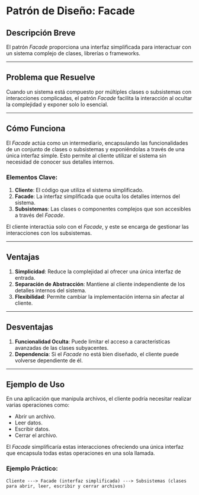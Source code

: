 # Patrón de Diseño: Facade

## Descripción Breve
El patrón *Facade* proporciona una interfaz simplificada para interactuar con un sistema complejo de clases, librerías o frameworks.

---

## Problema que Resuelve
Cuando un sistema está compuesto por múltiples clases o subsistemas con interacciones complicadas, el patrón *Facade* facilita la interacción al ocultar la complejidad y exponer solo lo esencial.

---

## Cómo Funciona
El *Facade* actúa como un intermediario, encapsulando las funcionalidades de un conjunto de clases o subsistemas y exponiéndolas a través de una única interfaz simple. Esto permite al cliente utilizar el sistema sin necesidad de conocer sus detalles internos.

### Elementos Clave:
1. **Cliente**: El código que utiliza el sistema simplificado.
2. **Facade**: La interfaz simplificada que oculta los detalles internos del sistema.
3. **Subsistemas**: Las clases o componentes complejos que son accesibles a través del *Facade*.

El cliente interactúa solo con el *Facade*, y este se encarga de gestionar las interacciones con los subsistemas.

---

## Ventajas
1. **Simplicidad**: Reduce la complejidad al ofrecer una única interfaz de entrada.
2. **Separación de Abstracción**: Mantiene al cliente independiente de los detalles internos del sistema.
3. **Flexibilidad**: Permite cambiar la implementación interna sin afectar al cliente.

---

## Desventajas
1. **Funcionalidad Oculta**: Puede limitar el acceso a características avanzadas de las clases subyacentes.
2. **Dependencia**: Si el *Facade* no está bien diseñado, el cliente puede volverse dependiente de él.

---

## Ejemplo de Uso
En una aplicación que manipula archivos, el cliente podría necesitar realizar varias operaciones como:

- Abrir un archivo.
- Leer datos.
- Escribir datos.
- Cerrar el archivo.

El *Facade* simplificaría estas interacciones ofreciendo una única interfaz que encapsula todas estas operaciones en una sola llamada.

### Ejemplo Práctico:
```plaintext
Cliente ---> Facade (interfaz simplificada) ---> Subsistemas (clases para abrir, leer, escribir y cerrar archivos)

